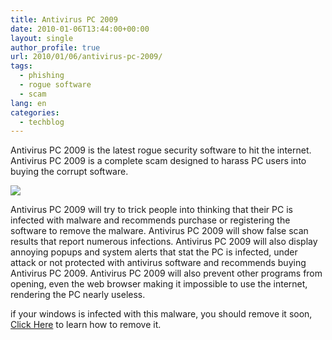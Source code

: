 ```yaml
---
title: Antivirus PC 2009
date: 2010-01-06T13:44:00+00:00
layout: single
author_profile: true
url: 2010/01/06/antivirus-pc-2009/
tags:
  - phishing
  - rogue software
  - scam
lang: en
categories: 
  - techblog
---
```

Antivirus PC 2009 is the latest rogue security software to hit the internet. Antivirus PC 2009 is a complete scam designed to harass PC users into buying the corrupt software.

[![](http://4.bp.blogspot.com/_vaUVXcmC3OI/S0SMUWb4m2I/AAAAAAAAAjY/W5UTi_PLdWM/s640/AntivirusPC2009_GUI.jpg)](http://4.bp.blogspot.com/_vaUVXcmC3OI/S0SMUWb4m2I/AAAAAAAAAjY/W5UTi_PLdWM/s1600-h/AntivirusPC2009_GUI.jpg)

Antivirus PC 2009 will try to trick people into thinking that their PC is infected with malware and recommends purchase or registering the software to remove the malware. Antivirus PC 2009 will show false scan results that report numerous infections. Antivirus PC 2009 will also display annoying popups and system alerts that stat the PC is infected, under attack or not protected with antivirus software and recommends buying Antivirus PC 2009. Antivirus PC 2009 will also prevent other programs from opening, even the web browser making it impossible to use the internet, rendering the PC nearly useless.

if your windows is infected with this malware, you should remove it soon, [Click Here](/knowledge-base/malware/removal/) to learn how to remove it.
